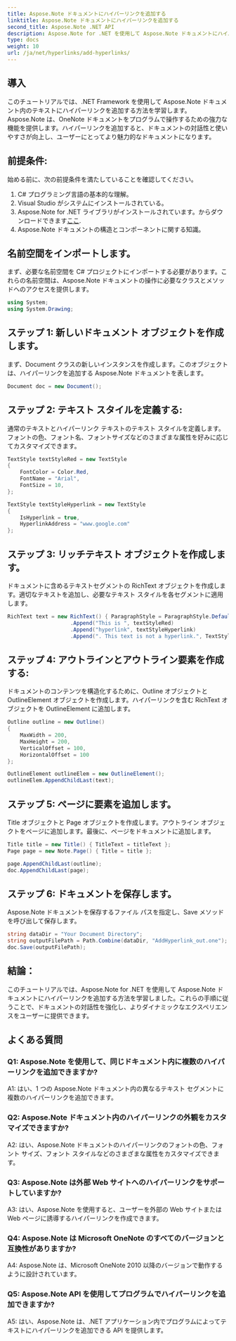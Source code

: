 ```yaml
---
title: Aspose.Note ドキュメントにハイパーリンクを追加する
linktitle: Aspose.Note ドキュメントにハイパーリンクを追加する
second_title: Aspose.Note .NET API
description: Aspose.Note for .NET を使用して Aspose.Note ドキュメントにハイパーリンクを追加する方法を学習します。このステップバイステップのチュートリアルを使用して、ドキュメントの対話性を強化します。
type: docs
weight: 10
url: /ja/net/hyperlinks/add-hyperlinks/
---
```

## 導入

このチュートリアルでは、.NET Framework を使用して Aspose.Note ドキュメント内のテキストにハイパーリンクを追加する方法を学習します。 Aspose.Note は、OneNote ドキュメントをプログラムで操作するための強力な機能を提供します。ハイパーリンクを追加すると、ドキュメントの対話性と使いやすさが向上し、ユーザーにとってより魅力的なドキュメントになります。

## 前提条件:

始める前に、次の前提条件を満たしていることを確認してください。

1. C# プログラミング言語の基本的な理解。
2. Visual Studio がシステムにインストールされている。
3.  Aspose.Note for .NET ライブラリがインストールされています。からダウンロードできます[ここ](https://releases.aspose.com/note/net/).
4. Aspose.Note ドキュメントの構造とコンポーネントに関する知識。

## 名前空間をインポートします。

まず、必要な名前空間を C# プロジェクトにインポートする必要があります。これらの名前空間は、Aspose.Note ドキュメントの操作に必要なクラスとメソッドへのアクセスを提供します。

```csharp
using System;
using System.Drawing;
```

## ステップ 1: 新しいドキュメント オブジェクトを作成します。

まず、Document クラスの新しいインスタンスを作成します。このオブジェクトは、ハイパーリンクを追加する Aspose.Note ドキュメントを表します。

```csharp
Document doc = new Document();
```

## ステップ 2: テキスト スタイルを定義する:

通常のテキストとハイパーリンク テキストのテキスト スタイルを定義します。フォントの色、フォント名、フォントサイズなどのさまざまな属性を好みに応じてカスタマイズできます。

```csharp
TextStyle textStyleRed = new TextStyle
{
    FontColor = Color.Red,
    FontName = "Arial",
    FontSize = 10,
};

TextStyle textStyleHyperlink = new TextStyle
{
    IsHyperlink = true,
    HyperlinkAddress = "www.google.com"
};
```

## ステップ 3: リッチテキスト オブジェクトを作成します。

ドキュメントに含めるテキストセグメントの RichText オブジェクトを作成します。適切なテキストを追加し、必要なテキスト スタイルを各セグメントに適用します。

```csharp
RichText text = new RichText() { ParagraphStyle = ParagraphStyle.Default }
                    .Append("This is ", textStyleRed)
                    .Append("hyperlink", textStyleHyperlink)
                    .Append(". This text is not a hyperlink.", TextStyle.Default);
```

## ステップ 4: アウトラインとアウトライン要素を作成する:

ドキュメントのコンテンツを構造化するために、Outline オブジェクトと OutlineElement オブジェクトを作成します。ハイパーリンクを含む RichText オブジェクトを OutlineElement に追加します。

```csharp
Outline outline = new Outline()
{
    MaxWidth = 200,
    MaxHeight = 200,
    VerticalOffset = 100,
    HorizontalOffset = 100
};

OutlineElement outlineElem = new OutlineElement();
outlineElem.AppendChildLast(text);
```

## ステップ 5: ページに要素を追加します。

Title オブジェクトと Page オブジェクトを作成します。アウトライン オブジェクトをページに追加します。最後に、ページをドキュメントに追加します。

```csharp
Title title = new Title() { TitleText = titleText };
Page page = new Note.Page() { Title = title };

page.AppendChildLast(outline);
doc.AppendChildLast(page);
```

## ステップ 6: ドキュメントを保存します。

Aspose.Note ドキュメントを保存するファイル パスを指定し、Save メソッドを呼び出して保存します。

```csharp
string dataDir = "Your Document Directory";
string outputFilePath = Path.Combine(dataDir, "AddHyperlink_out.one");
doc.Save(outputFilePath);
```

## 結論：

このチュートリアルでは、Aspose.Note for .NET を使用して Aspose.Note ドキュメントにハイパーリンクを追加する方法を学習しました。これらの手順に従うことで、ドキュメントの対話性を強化し、よりダイナミックなエクスペリエンスをユーザーに提供できます。

## よくある質問

### Q1: Aspose.Note を使用して、同じドキュメント内に複数のハイパーリンクを追加できますか?

A1: はい、1 つの Aspose.Note ドキュメント内の異なるテキスト セグメントに複数のハイパーリンクを追加できます。

### Q2: Aspose.Note ドキュメント内のハイパーリンクの外観をカスタマイズできますか?

A2: はい、Aspose.Note ドキュメントのハイパーリンクのフォントの色、フォント サイズ、フォント スタイルなどのさまざまな属性をカスタマイズできます。

### Q3: Aspose.Note は外部 Web サイトへのハイパーリンクをサポートしていますか?

A3: はい、Aspose.Note を使用すると、ユーザーを外部の Web サイトまたは Web ページに誘導するハイパーリンクを作成できます。

### Q4: Aspose.Note は Microsoft OneNote のすべてのバージョンと互換性がありますか?

A4: Aspose.Note は、Microsoft OneNote 2010 以降のバージョンで動作するように設計されています。

### Q5: Aspose.Note API を使用してプログラムでハイパーリンクを追加できますか?

A5: はい、Aspose.Note は、.NET アプリケーション内でプログラムによってテキストにハイパーリンクを追加できる API を提供します。